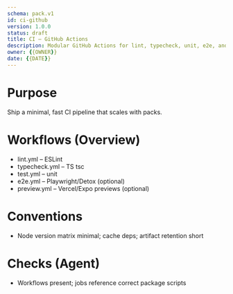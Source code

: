 ```yaml
---
schema: pack.v1
id: ci-github
version: 1.0.0
status: draft
title: CI – GitHub Actions
description: Modular GitHub Actions for lint, typecheck, unit, e2e, and preview.
owner: {{OWNER}}
date: {{DATE}}
---
```


# Purpose
Ship a minimal, fast CI pipeline that scales with packs.

# Workflows (Overview)
- lint.yml – ESLint
- typecheck.yml – TS tsc
- test.yml – unit
- e2e.yml – Playwright/Detox (optional)
- preview.yml – Vercel/Expo previews (optional)

# Conventions
- Node version matrix minimal; cache deps; artifact retention short

# Checks (Agent)
- Workflows present; jobs reference correct package scripts

